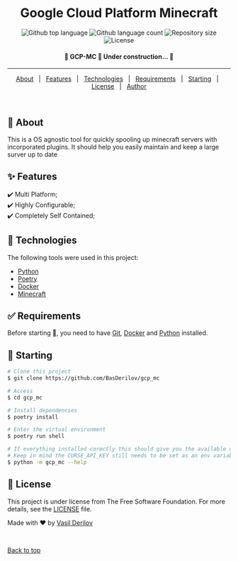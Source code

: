 <h1 align="center">Google Cloud Platform Minecraft</h1>

<p align="center">
  <img alt="Github top language" src="https://img.shields.io/github/languages/top/BasDerilov/gcp_mc?color=56BEB8">

  <img alt="Github language count" src="https://img.shields.io/github/languages/count/BasDerilov/gcp_mc?color=56BEB8">

  <img alt="Repository size" src="https://img.shields.io/github/repo-size/BasDerilov/gcp_mc?color=56BEB8">

  <img alt="License" src="https://img.shields.io/github/license/BasDerilov/gcp_mc?color=56BEB8">

  <!-- <img alt="Github issues" src="https://img.shields.io/github/issues/BasDerilov/gcp_mc?color=56BEB8" /> -->

  <!-- <img alt="Github forks" src="https://img.shields.io/github/forks/BasDerilov/gcp_mc?color=56BEB8" /> -->

  <!-- <img alt="Github stars" src="https://img.shields.io/github/stars/BasDerilov/gcp_mc?color=56BEB8" /> -->
</p>

<!-- Status -->

<h4 align="center"> 
	🚧  GCP-MC 🚀 Under construction...  🚧
</h4>

<hr>

<p align="center">
  <a href="#dart-about">About</a> &#xa0; | &#xa0; 
  <a href="#sparkles-features">Features</a> &#xa0; | &#xa0;
  <a href="#rocket-technologies">Technologies</a> &#xa0; | &#xa0;
  <a href="#white_check_mark-requirements">Requirements</a> &#xa0; | &#xa0;
  <a href="#checkered_flag-starting">Starting</a> &#xa0; | &#xa0;
  <a href="#memo-license">License</a> &#xa0; | &#xa0;
  <a href="https://github.com/BasDerilov" target="_blank">Author</a>
</p>

<br>

## :dart: About

This is a OS agnostic tool for quickly spooling up minecraft servers with incorporated plugins. It should help you easily maintain and keep a large surver up to date

## :sparkles: Features

:heavy_check_mark: Multi Platform;\
:heavy_check_mark: Highly Configurable;\
:heavy_check_mark: Completely Self Contained;

## :rocket: Technologies

The following tools were used in this project:

- [Python](https://www.python.org/)
- [Poetry](https://python-poetry.org/)
- [Docker](https://www.docker.com/)
- [Minecraft](https://www.minecraft.net/en-us)

## :white_check_mark: Requirements

Before starting :checkered_flag:, you need to have [Git](https://git-scm.com), [Docker](https://www.docker.com/) and [Python](https://www.python.org/) installed.

## :checkered_flag: Starting

```bash
# Clone this project
$ git clone https://github.com/BasDerilov/gcp_mc

# Access
$ cd gcp_mc

# Install dependencies
$ poetry install

# Enter the virtual environment
$ poetry run shell

# If everything installed corectly this should give you the available commands
# Keep in mind the CURSE_API_KEY still needs to be set as an env variable
$ python -m gcp_mc --help

```

## :memo: License

This project is under license from The Free Software Foundation. For more details, see the [LICENSE](LICENSE.md) file.

Made with :heart: by <a href="https://github.com/BasDerilov" target="_blank">Vasil Derilov</a>

&#xa0;

<a href="#top">Back to top</a>
